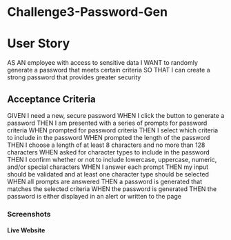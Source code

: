 # Challenge3-Password-Gen

<h1> User Story </h1>
<p> AS AN employee with access to sensitive data
I WANT to randomly generate a password that meets certain criteria
SO THAT I can create a strong password that provides greater security </p>

<h2> Acceptance Criteria </h2>
<p> GIVEN I need a new, secure password
    WHEN I click the button to generate a password
    THEN I am presented with a series of prompts for password criteria 
    WHEN prompted for password criteria
    THEN I select which criteria to include in the password
    WHEN prompted the length of the password
    THEN I choose a length of at least 8 characters and no more than 128 characters
    WHEN asked for character types to include in the password
    THEN I confirm whether or not to include lowercase, uppercase, numeric, and/or special characters
    WHEN I answer each prompt
    THEN my input should be validated and at least one character type should be selected 
    WHEN all prompts are answered
    THEN a password is generated that matches the selected criteria 
    WHEN the password is generated
    THEN the password is either displayed in an alert or written to the page </p>

<h3> Screenshots </h3>


<h4> Live Website </h4>
